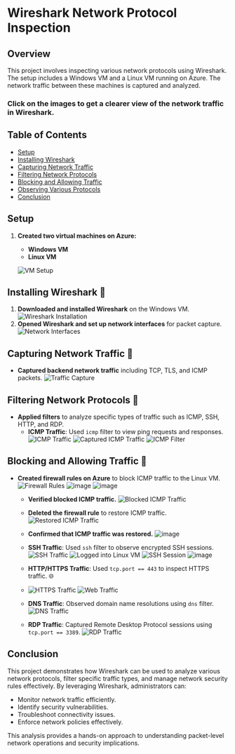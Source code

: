 # Wireshark Network Protocol Inspection

## Overview
This project involves inspecting various network protocols using Wireshark. The setup includes a Windows VM and a Linux VM running on Azure. The network traffic between these machines is captured and analyzed.

### Click on the images to get a clearer view of the network traffic in Wireshark.

## Table of Contents
- [Setup](#setup)
- [Installing Wireshark](#installing-wireshark)
- [Capturing Network Traffic](#capturing-network-traffic)
- [Filtering Network Protocols](#filtering-network-protocols)
- [Blocking and Allowing Traffic](#blocking-and-allowing-traffic)
- [Observing Various Protocols](#observing-various-protocols)
- [Conclusion](#conclusion)

## Setup
1. **Created two virtual machines on Azure:**
   - **Windows VM**
   - **Linux VM**
     
   ![VM Setup](https://github.com/user-attachments/assets/770b3b68-42e1-42f8-b194-1653ccf684be)

## Installing Wireshark 🦈
1. **Downloaded and installed Wireshark** on the Windows VM.
   ![Wireshark Installation](https://github.com/user-attachments/assets/41acc126-196f-463a-9b25-38363b249638)
2. **Opened Wireshark and set up network interfaces** for packet capture.
   ![Network Interfaces](https://github.com/user-attachments/assets/c70621e2-f46e-4d2c-a1b7-499614a6b8c0)

## Capturing Network Traffic 🔎
- **Captured backend network traffic** including TCP, TLS, and ICMP packets.
  ![Traffic Capture](https://github.com/user-attachments/assets/ae42ac7e-15d6-4ce1-adff-f8369c18e8ef)

## Filtering Network Protocols 🔎
- **Applied filters** to analyze specific types of traffic such as ICMP, SSH, HTTP, and RDP.
  - **ICMP Traffic**: Used `icmp` filter to view ping requests and responses.
    ![ICMP Traffic](https://github.com/user-attachments/assets/5147f190-da46-4a55-9efe-b79d84ad31a8)
    ![Captured ICMP Traffic](https://github.com/user-attachments/assets/3a16536e-94be-445a-97d1-2990ec89b221)
    ![ICMP Filter](https://github.com/user-attachments/assets/60d37498-e2e8-4afb-8325-8431ed4e3c46)

## Blocking and Allowing Traffic 🚫
- **Created firewall rules on Azure** to block ICMP traffic to the Linux VM.
  ![Firewall Rules](https://github.com/user-attachments/assets/4cbf9bfd-9ff6-40b6-9475-62bb9f2df9f0)
  ![image](https://github.com/user-attachments/assets/65fa3a3d-9892-465a-89bb-ce63310a4b54)
![image](https://github.com/user-attachments/assets/ad273307-f751-428e-8f64-581514f69ffd)

  - **Verified blocked ICMP traffic.**
    ![Blocked ICMP Traffic](https://github.com/user-attachments/assets/e9bed013-e178-42bf-a0d5-8b51eee26f56)
  - **Deleted the firewall rule** to restore ICMP traffic.
    ![Restored ICMP Traffic](https://github.com/user-attachments/assets/10aa47be-88da-45f1-a67f-04876588e950)
  - **Confirmed that ICMP traffic was restored.**
![image](https://github.com/user-attachments/assets/6f9cfc91-1fc9-4789-b11f-8dcd439e6abb)


  - **SSH Traffic**: Used `ssh` filter to observe encrypted SSH sessions.
    ![SSH Traffic](https://github.com/user-attachments/assets/4e71af7c-d2fc-4197-a416-2b49f236fa09)
    ![Logged into Linux VM](https://github.com/user-attachments/assets/a12ee04d-4c0a-4588-ae64-e8ee3b36c29c)
    ![SSH Session](https://github.com/user-attachments/assets/5bea8ffe-2561-46ff-a8bd-e77ecb1edbc4)
    ![image](https://github.com/user-attachments/assets/8da36aa3-eace-482f-9e46-4b98fd195d83)

  - **HTTP/HTTPS Traffic**: Used `tcp.port == 443` to inspect HTTPS traffic. 🌐
  - ![HTTPS Traffic](https://github.com/user-attachments/assets/339ba5e2-2313-4321-ae3a-e89324d22a14)
    ![Web Traffic](https://github.com/user-attachments/assets/575b9670-920b-40d1-b7ae-fc789bc5b73d)
  - **DNS Traffic**: Observed domain name resolutions using `dns` filter.
    ![DNS Traffic](https://github.com/user-attachments/assets/8a995d43-c1cc-4add-942c-0865d4278205)
  - **RDP Traffic**: Captured Remote Desktop Protocol sessions using `tcp.port == 3389`.
    ![RDP Traffic](https://github.com/user-attachments/assets/2e8155a2-cb61-48cd-9329-347124e6fa20)



## Conclusion
This project demonstrates how Wireshark can be used to analyze various network protocols, filter specific traffic types, and manage network security rules effectively. By leveraging Wireshark, administrators can:
- Monitor network traffic efficiently.
- Identify security vulnerabilities.
- Troubleshoot connectivity issues.
- Enforce network policies effectively.

This analysis provides a hands-on approach to understanding packet-level network operations and security implications.
